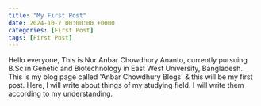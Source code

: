 ```yaml
--- 
title: "My First Post"
date: 2024-10-7 00:00:00 +0000
categories: [First Post]
tags: [First Post]
--- 
```



Hello everyone, 
This is Nur Anbar Chowdhury Ananto, currently pursuing B.Sc in Genetic and Biotechnology in East West University, Bangladesh. 
This is my blog page called 'Anbar Chowdhury Blogs' & this will be my first post. 
Here, I will write about things of my studying field. I will write them according to my understanding.





